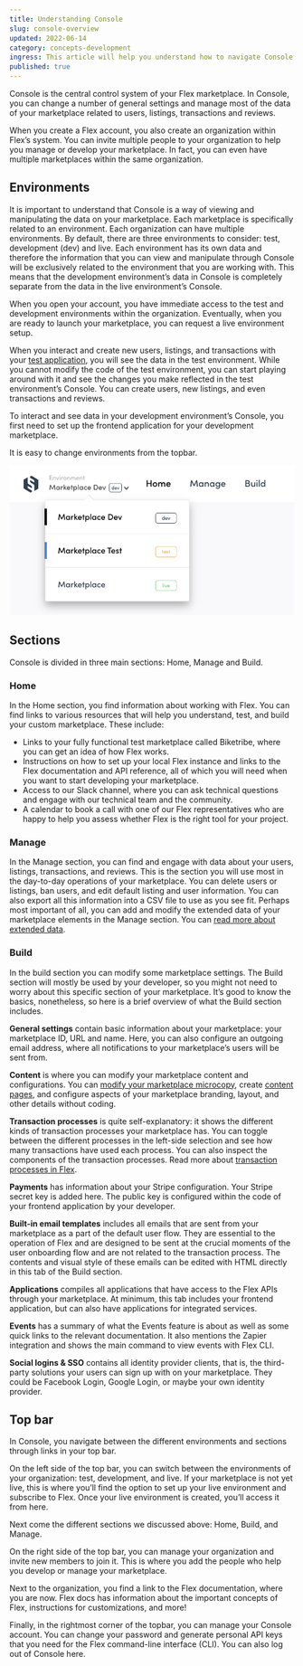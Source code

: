 ```yaml
---
title: Understanding Console
slug: console-overview
updated: 2022-06-14
category: concepts-development
ingress: This article will help you understand how to navigate Console.
published: true
---
```


Console is the central control system of your Flex marketplace. In
Console, you can change a number of general settings and manage most of
the data of your marketplace related to users, listings, transactions
and reviews.

When you create a Flex account, you also create an organization within
Flex’s system. You can invite multiple people to your organization to
help you manage or develop your marketplace. In fact, you can even have
multiple marketplaces within the same organization.

## Environments

It is important to understand that Console is a way of viewing and
manipulating the data on your marketplace. Each marketplace is
specifically related to an environment. Each organization can have
multiple environments. By default, there are three environments to
consider: test, development (dev) and live. Each environment has its own
data and therefore the information that you can view and manipulate
through Console will be exclusively related to the environment that you
are working with. This means that the development environment’s data in
Console is completely separate from the data in the live environment’s
Console.

When you open your account, you have immediate access to the test and
development environments within the organization. Eventually, when you
are ready to launch your marketplace, you can request a live environment
setup.

When you interact and create new users, listings, and transactions with
your [test application](https://flex-console.sharetribe.com), you will
see the data in the test environment. While you cannot modify the code
of the test environment, you can start playing around with it and see
the changes you make reflected in the test environment’s Console. You
can create users, new listings, and even transactions and reviews.

To interact and see data in your development environment’s Console, you
first need to set up the frontend application for your development
marketplace.

It is easy to change environments from the topbar.

![Change environments](./change-env.png)

## Sections

Console is divided in three main sections: Home, Manage and Build.

### Home

In the Home section, you find information about working with Flex. You
can find links to various resources that will help you understand, test,
and build your custom marketplace. These include:

- Links to your fully functional test marketplace called Biketribe,
  where you can get an idea of how Flex works.
- Instructions on how to set up your local Flex instance and links to
  the Flex documentation and API reference, all of which you will need
  when you want to start developing your marketplace.
- Access to our Slack channel, where you can ask technical questions and
  engage with our technical team and the community.
- A calendar to book a call with one of our Flex representatives who are
  happy to help you assess whether Flex is the right tool for your
  project.

### Manage

In the Manage section, you can find and engage with data about your
users, listings, transactions, and reviews. This is the section you will
use most in the day-to-day operations of your marketplace. You can
delete users or listings, ban users, and edit default listing and user
information. You can also export all this information into a CSV file to
use as you see fit. Perhaps most important of all, you can add and
modify the extended data of your marketplace elements in the Manage
section. You can
[read more about extended data](/concepts/extended-data-introduction/).

### Build

In the build section you can modify some marketplace settings. The Build
section will mostly be used by your developer, so you might not need to
worry about this specific section of your marketplace. It’s good to know
the basics, nonetheless, so here is a brief overview of what the Build
section includes.

**General settings** contain basic information about your marketplace:
your marketplace ID, URL and name. Here, you can also configure an
outgoing email address, where all notifications to your marketplace’s
users will be sent from.

**Content** is where you can modify your marketplace content and
configurations. You can
[modify your marketplace microcopy](/concepts/microcopy/), create
[content pages](/concepts/headless-content-management/), and configure
aspects of your marketplace branding, layout, and other details without
coding.

**Transaction processes** is quite self-explanatory: it shows the
different kinds of transaction processes your marketplace has. You can
toggle between the different processes in the left-side selection and
see how many transactions have used each process. You can also inspect
the components of the transaction processes. Read more about
[transaction processes in Flex](/concepts/transaction-process/).

**Payments** has information about your Stripe configuration. Your
Stripe secret key is added here. The public key is configured within the
code of your frontend application by your developer.

**Built-in email templates** includes all emails that are sent from your
marketplace as a part of the default user flow. They are essential to
the operation of Flex and are designed to be sent at the crucial moments
of the user onboarding flow and are not related to the transaction
process. The contents and visual style of these emails can be edited
with HTML directly in this tab of the Build section.

**Applications** compiles all applications that have access to the Flex
APIs through your marketplace. At minimum, this tab includes your
frontend application, but can also have applications for integrated
services.

**Events** has a summary of what the Events feature is about as well as
some quick links to the relevant documentation. It also mentions the
Zapier integration and shows the main command to view events with Flex
CLI.

**Social logins & SSO** contains all identity provider clients, that is,
the third-party solutions your users can sign up with on your
marketplace. They could be Facebook Login, Google Login, or maybe your
own identity provider.

## Top bar

In Console, you navigate between the different environments and sections
through links in your top bar.

On the left side of the top bar, you can switch between the environments
of your organization: test, development, and live. If your marketplace
is not yet live, this is where you’ll find the option to set up your
live environment and subscribe to Flex. Once your live environment is
created, you’ll access it from here.

Next come the different sections we discussed above: Home, Build, and
Manage.

On the right side of the top bar, you can manage your organization and
invite new members to join it. This is where you add the people who help
you develop or manage your marketplace.

Next to the organization, you find a link to the Flex documentation,
where you are now. Flex docs has information about the important
concepts of Flex, instructions for customizations, and more!

Finally, in the rightmost corner of the topbar, you can manage your
Console account. You can change your password and generate personal API
keys that you need for the Flex command-line interface (CLI). You can
also log out of Console here.
